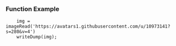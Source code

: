### Function Example

```luceescript+trycf
	img = imageRead('https://avatars1.githubusercontent.com/u/10973141?s=280&v=4')
	writeDump(img);
```